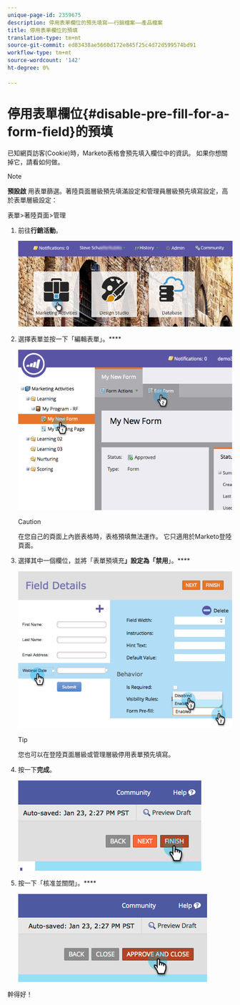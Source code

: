 ```yaml
---
unique-page-id: 2359675
description: 停用表單欄位的預先填寫——行銷檔案——產品檔案
title: 停用表單欄位的預填
translation-type: tm+mt
source-git-commit: ed83438ae5660d172e845f25c4d72d599574bd91
workflow-type: tm+mt
source-wordcount: '142'
ht-degree: 0%

---
```



# 停用表單欄位{#disable-pre-fill-for-a-form-field}的預填

已知網頁訪客(Cookie)時，Marketo表格會預先填入欄位中的資訊。 如果你想關掉它，請看如何做。

>[!NOTE]
>
>**預設啟** 用表單篩選。著陸頁面層級預先填滿設定和管理員層級預先填寫設定，高於表單層級設定：
>
>表單>著陸頁面>管理

1. 前往&#x200B;**行銷活動**。

   ![](assets/login-marketing-activities-7.png)

1. 選擇表單並按一下「編輯表單」。****

   ![](assets/image2014-9-15-14-3a26-3a46.png)

   >[!CAUTION]
   >
   >在您自己的頁面上內嵌表格時，表格預填無法運作。 它只適用於Marketo登陸頁面。

1. 選擇其中一個欄位，並將「表單預填充&#x200B;**」設定為「禁用**」。****

   ![](assets/image2014-9-15-14-3a26-3a54.png)

   >[!TIP]
   >
   >您也可以在登陸頁面層級或管理層級停用表單預先填寫。

1. 按一下&#x200B;**完成**。

   ![](assets/image2014-9-15-14-3a27-3a1.png)

1. 按一下「核准並關閉」。****

   ![](assets/image2014-9-15-14-3a27-3a6.png)

幹得好！
